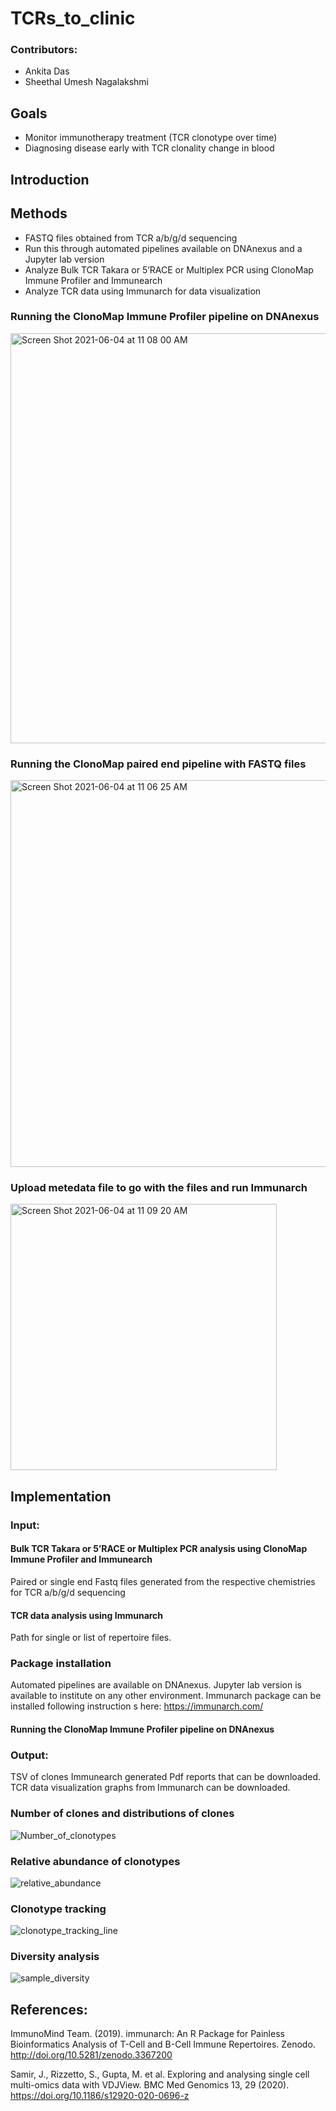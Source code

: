 # TCRs_to_clinic

### Contributors:

* Ankita Das
* Sheethal Umesh Nagalakshmi

## Goals

* Monitor immunotherapy treatment (TCR clonotype over time)
* Diagnosing disease early with TCR clonality change in blood

## Introduction

## Methods 

* FASTQ files obtained from TCR a/b/g/d sequencing 
* Run this through automated pipelines available on DNAnexus and a Jupyter lab version
* Analyze Bulk TCR Takara or 5’RACE or Multiplex PCR using ClonoMap Immune Profiler and Immunearch 
* Analyze TCR data using Immunarch for data visualization

### Running the ClonoMap Immune Profiler pipeline on DNAnexus 
<img width="656" alt="Screen Shot 2021-06-04 at 11 08 00 AM" src="https://user-images.githubusercontent.com/74208394/120845076-262edf80-c525-11eb-9a2d-d270d0256cb5.png">

### Running the ClonoMap paired end pipeline with FASTQ files 
<img width="619" alt="Screen Shot 2021-06-04 at 11 06 25 AM" src="https://user-images.githubusercontent.com/74208394/120844941-f7186e00-c524-11eb-8bf8-b0b691c85e96.png">

### Upload metedata file to go with the files and run Immunarch
<img width="426" alt="Screen Shot 2021-06-04 at 11 09 20 AM" src="https://user-images.githubusercontent.com/74208394/120845246-62fad680-c525-11eb-86ce-dd835d992306.png">

## Implementation

### Input:

#### Bulk TCR Takara or 5’RACE or Multiplex PCR analysis using ClonoMap Immune Profiler and Immunearch 

Paired or single end Fastq files generated from the respective chemistries for TCR a/b/g/d sequencing 

#### TCR data analysis using Immunarch 

Path for single or list of repertoire files.

### Package installation

Automated pipelines are available on DNAnexus. 
Jupyter lab version is available to institute on any other environment.
Immunarch package can be installed following instruction s here: https://immunarch.com/

#### Running the ClonoMap Immune Profiler pipeline on DNAnexus 



### Output:

TSV of clones 
Immunearch generated Pdf reports that can be downloaded. 
TCR data visualization graphs from Immunarch can be downloaded.

### Number of clones and distributions of clones 

![Number_of_clonotypes](https://user-images.githubusercontent.com/41301333/120838746-15e82600-c560-11eb-8367-88fd636d93cc.png)

### Relative abundance of clonotypes

![relative_abundance](https://user-images.githubusercontent.com/41301333/120838748-1680bc80-c560-11eb-9f96-cbac19abe30c.png)

### Clonotype tracking

![clonotype_tracking_line](https://user-images.githubusercontent.com/41301333/120838744-14b6f900-c560-11eb-8587-a2b251035365.png)

### Diversity analysis

![sample_diversity](https://user-images.githubusercontent.com/41301333/120838751-1680bc80-c560-11eb-88ae-ecd871ad445e.png)


## References:

ImmunoMind Team. (2019). immunarch: An R Package for Painless Bioinformatics Analysis of T-Cell and B-Cell Immune Repertoires. Zenodo. http://doi.org/10.5281/zenodo.3367200

Samir, J., Rizzetto, S., Gupta, M. et al. Exploring and analysing single cell multi-omics data with VDJView. BMC Med Genomics 13, 29 (2020). https://doi.org/10.1186/s12920-020-0696-z

